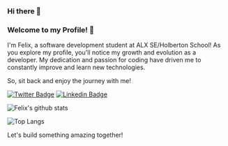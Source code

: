 ### Hi there 👋

<!--
**Brymo07/Brymo07** is a ✨ _special_ ✨ repository because its `README.md` (this file) appears on your GitHub profile.

Here are some ideas to get you started:

- 🔭 I’m currently working on ...
- 🌱 I’m currently learning ...
- 👯 I’m looking to collaborate on ...
- 🤔 I’m looking for help with ...
- 💬 Ask me about ...
- 📫 How to reach me: ...
- 😄 Pronouns: ...
- ⚡ Fun fact: ...
-->

### Welcome to my Profile! 👋

I'm Felix, a software development student at ALX SE/Holberton School! As you explore my profile, you'll notice my growth and evolution as a developer. My dedication and passion for coding have driven me to constantly improve and learn new technologies. 

So, sit back and enjoy the journey with me!

[![Twitter Badge](https://img.shields.io/badge/-@Felix-00acee?style=flat&logo=Twitter&logoColor=white)](https://twitter.com/intent/follow?screen_name=brymoofficial_ "Follow on Twitter")
[![Linkedin Badge](https://img.shields.io/badge/-Felix-blue?style=flat-square&logo=Linkedin&logoColor=white&link=https://www.linkedin.com/in/felix-owusu/)](https://www.linkedin.com/in/felix-owusu/)

![Felix's github stats](https://github-readme-stats.vercel.app/api?username=Brymo07&show_icons=true&title_color=B8621B&icon_color=E3CCAE&bg_color=262A56&text_color=E3CCAE&hide_border=true)

![Top Langs](https://github-readme-stats.vercel.app/api/top-langs/?username=Brymo07&layout=compact&title_color=B8621B&bg_color=000000&text_color=E3CCAE&hide_border=true)





Let's build something amazing together!
